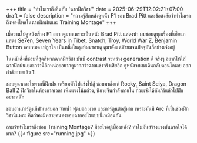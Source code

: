 +++
title = "ทำไมเราถึงอินกับ 'ฉากฝึกวิชา'"
date = 2025-06-29T12:02:21+07:00
draft = false
description = "ความรู้สึกหลังดูหนัง F1 ของ Brad Pitt และข้อสงสัยว่าทำไมเราถึงหลงใหลในฉากฝึกฝนและ Training Montage"
+++

เมื่อวานไปดูหนังเรื่อง F1 อยากดูมากเพราะเป็นหนัง Brad Pitt แสดงนำ ผมชอบดูทุกเรื่องที่เฮียแกแสดง Se7en, Seven Years in Tibet, Snatch, Troy, World War Z, Benjamin Button ชอบหมด เท่ถูกใจ เป็นหนึ่งในลุงที่ผมชอบดู ดูมาตั้งแต่มัธยมจนปัจจุบันก็อย่างเจ๋งอยู่

ในหนังสิ่งที่ชอบที่สุดก็พวกฉากฝึกวิชา มันมี contrast ระหว่าง generation ดี จริงๆ อยากให้ใส่ฉากฝึกฝนเยอะกว่านี้อีกหน่อยอยากดูมากกว่าฉากแข่งจริงเสียอีก ดูหนังจบผมเดินกลับคอนโดเลย ออกกำลังกายแล้ว 1!

ชอบดูฉากอะไรพวกนี้ฝึกฝน เตรียมตัวไปแข่งไปสู้ ชอบมาตั้งแต่ Rocky, Saint Seiya, Dragon Ball Z ฝึกวิชาในห้องกาลเวลา เพิ่มแรงโน้มถ่วง, นิยายจีนกำลังภายใน ก๊วยเจ๋งได้คัมภีร์แล้วไปฝึกอย่างหนัก

ชอบอ่านการ์ตูนกีฬาเบสบอล ว่ายน้ำ ฟุตบอล มวย และการ์ตูนต่อสู้มาก เพราะมันมี Arc ที่เป็นช่วงฝึกวิชานี่แหละ คิดว่าคงมีหลายคนคงชอบฉากอะไรแบบนี้เหมือนกัน

ถามว่าทำไมเราถึงชอบ Training Montage? มีอะไรอยู่เบื้องหลัง? ทำไมมันสร้างแรงบันดาลใจได้มาก?
{{< figure src="running.jpg" >}}
